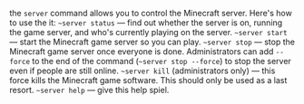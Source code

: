 the `server` command allows you to control the Minecraft server. Here's how to use the it:
`~server status` — find out whether the server is on, running the game server, and who's currently playing on the server.
`~server start` — start the Minecraft game server so you can play.
`~server stop` — stop the Minecraft game server once everyone is done. Administrators can add `--force` to the end of the command (`~server stop --force`) to stop the server even if people are still online.
`~server kill` (administrators only) — this force kills the Minecraft game software. This should only be used as a last resort.
`~server help` — give this help spiel.